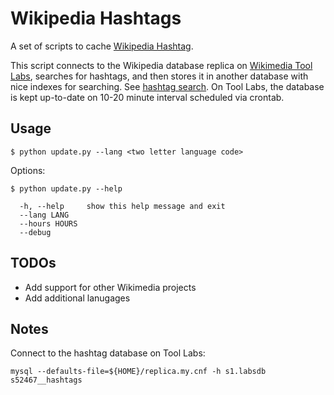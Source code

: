 # Wikipedia Hashtags

A set of scripts to cache [Wikipedia Hashtag](http://blog.hatnote.com/post/112756032432/the-humble-hashtag-now-on-wikipedia). 

This script connects to the Wikipedia database replica on [Wikimedia Tool Labs](https://wikitech.wikimedia.org/wiki/Help:Tool_Labs), searches for hashtags, and then stores it in another database with nice indexes for searching. See [hashtag search](https://github.com/hatnote/hashtag-search). On Tool Labs, the database is kept up-to-date on 10-20 minute interval scheduled via crontab.

## Usage

```
$ python update.py --lang <two letter language code>
```

Options:

```
$ python update.py --help

  -h, --help     show this help message and exit
  --lang LANG
  --hours HOURS
  --debug
```

## TODOs

 - Add support for other Wikimedia projects
 - Add additional lanugages

## Notes

Connect to the hashtag database on Tool Labs:


```
mysql --defaults-file=${HOME}/replica.my.cnf -h s1.labsdb s52467__hashtags
```